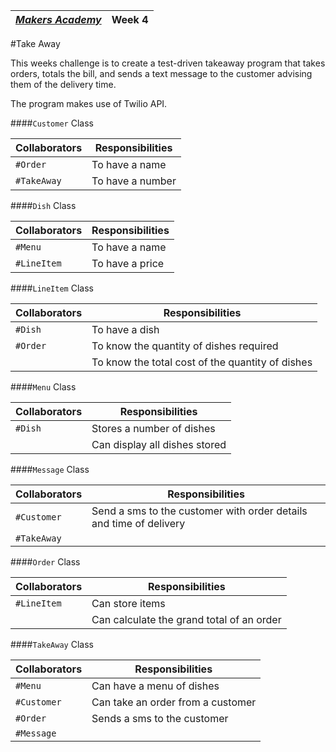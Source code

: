 | [*Makers Academy*](http://www.makersacademy.com) | Week 4 |
| ------------------------------------------------ | ------ |

#Take Away

This weeks challenge is to create a test-driven takeaway program that takes orders, totals the bill, and sends a text message to the customer advising them of the
delivery time.

The program makes use of Twilio API.

####`Customer` Class

**Collaborators**|**Responsibilities**
| -------------- | ----------------- |
|`#Order`         | To have a name    |
|`#TakeAway`      | To have a number  |

####`Dish` Class

**Collaborators**|**Responsibilities**
| -------------- | ----------------- |
|`#Menu`          | To have a name    |
|`#LineItem`      | To have a price   |

####`LineItem` Class

**Collaborators**|**Responsibilities**
| -------------- | ----------------- |
|`#Dish`         | To have a dish    |
|`#Order`        | To know the quantity of dishes required |
                 | To know the total cost of the quantity of dishes |

####`Menu` Class

**Collaborators**|**Responsibilities**
| -------------- | ----------------- |
|`#Dish`         | Stores a number of dishes |
|                | Can display all dishes stored |

####`Message` Class

**Collaborators**|**Responsibilities**
| -------------- | ----------------- |
|`#Customer`     | Send a sms to the customer with order details and time of delivery |
|`#TakeAway`     |

####`Order` Class

**Collaborators**|**Responsibilities**
| -------------- | ----------------- |
|`#LineItem`     | Can store items   |
|                | Can calculate the grand total of an order |

####`TakeAway` Class

**Collaborators**|**Responsibilities**
| -------------- | ----------------- |
|`#Menu`         | Can have a menu of dishes |
|`#Customer`     | Can take an order from a customer |
|`#Order`        | Sends a sms to the customer
|`#Message`      |

